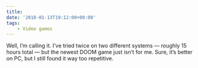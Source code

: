 ```yaml
---
title:
date: '2018-01-13T19:12:00+00:00'
tags:
    - Video games
---
```


Well, I’m calling it. I’ve tried twice on two different systems — roughly 15 hours total — but the newest DOOM game just isn’t for me. Sure, it’s better on PC, but I still found it way too repetitive.